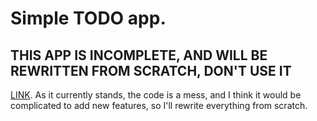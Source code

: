 # Simple TODO app.

## THIS APP IS INCOMPLETE, AND WILL BE REWRITTEN FROM SCRATCH, DON'T USE IT

[LINK](https://kxrn0.github.io/TODO-app/). As it currently stands, the code is a mess, and I think it would be complicated to add new features, so I'll rewrite everything from scratch.